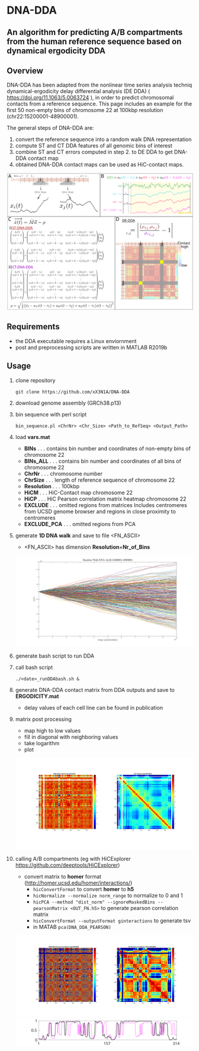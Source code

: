 # DNA-DDA 
## An algorithm for predicting A/B compartments from the human reference sequence based on dynamical ergodicity DDA


## Overview

DNA-DDA has been adapted from the nonlinear time series analysis techniq dynamical-ergodicity delay differential analysis (DE DDA) ( https://doi.org/11.1063/5.0063724 ), in order to predict chromosomal contacts from a reference sequence. This page includes an example for the first 50 non-empty bins of chromosome 22 at 100kbp resolution (chr22:15200001-48900001). 

The general steps of DNA-DDA are:  
 1. convert the reference sequence into a random walk DNA representation  
 2. compute ST and CT DDA features of all genomic bins of interest  
 3. combine ST and CT errors computed in step 2. to DE DDA to get DNA-DDA contact map  
 4. obtained DNA-DDA contact maps can be used as HiC-contact maps.

![DNA-DDA procedure](/Figures/DNA_DDA_precedure.svg)


## Requirements
* the DDA executable requires a Linux enviornment
* post and preprocessing scripts are written in MATLAB R2019b

## Usage
 1. clone repository
    ```
    git clone https://github.com/xX3N1A/DNA-DDA
    ```
 2. download genome assembly (GRCh38.p13)

 3. bin sequence with perl script
    ```
    bin_sequence.pl <ChrNr> <Chr_Size> <Path_to_RefSeq> <Output_Path>
    ```
 4. load **vars.mat**

    * **BINs** . . . contains bin number and coordinates of non-empty bins of chromosome 22
    * **BINs\_ALL** . . . contains bin number and coordinates of all bins of chromosome 22 
    * **ChrNr** . . . chromosome number 
    * **ChrSize** . . . length of reference sequence of chromosome 22
    * **Resolution** . . . 100kbp 
    * **HiCM** . . . HiC-Contact map chromosome 22
    * **HiCP** . . . HiC Pearson correlation matrix heatmap chromosome 22
    * **EXCLUDE** . . . omitted regions from matrices Includes centromeres from UCSD genome browser and regions in close proximity to centromeres
    * **EXCLUDE\_PCA** . . . omitted regions from PCA

 5. generate **1D DNA walk** and save to file <FN_ASCII> 
	 
    * <FN_ASCII> has dimension **Resolution**$\times$**Nr_of_Bins** 
	    
    ![DNA_1DRW](/Figures/DNA_RW.svg)


 6. generate bash script to run DDA

 7. call bash script 
    ```
    ./<date>_runDDAbash.sh &
    ```
	  
 8. generate DNA-DDA contact matrix from DDA outputs and save to **ERGODICITY.mat**

    * delay values of each cell line can be found in publication     


 9. matrix post processing

    * map high to low values
    * fill in diagonal with neighboring values
    * take logarithm    
    * plot

    ![DNA_DDA](/Figures/ContactMaps.svg)


10. calling A/B compartments (eg with HiCExplorer https://github.com/deeptools/HiCExplorer)

     * convert matrix to **homer** format (http://homer.ucsd.edu/homer/interactions/) 
       * `hicConvertFormat` to convert **homer** to **h5**
       * `hicNormalize --normalize norm_range` to normalize to 0 and 1
       * `hicPCA --method "dist_norm" --ignoreMaskedBins --pearsonMatrix <OUT_FN.h5>` to generate pearson correlation matrix  
       * `hicConvertFormat --outputFormat ginteractions` to generate tsv
       * in MATAB `pca(DNA_DDA_PEARSON)`

    ![DNA_DDA_P](/Figures/PearsonMatrices.svg)
    ![PCs](/Figures/PCs.svg)















